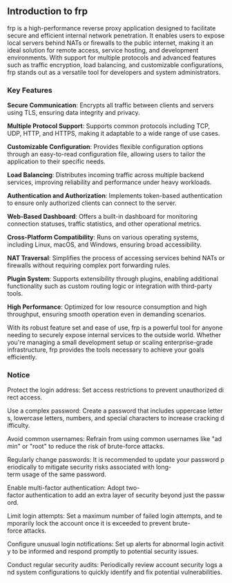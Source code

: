 ## Introduction to frp

frp is a high-performance reverse proxy application designed to facilitate secure and efficient internal network penetration. It enables users to expose local servers behind NATs or firewalls to the public internet, making it an ideal solution for remote access, service hosting, and development environments. With support for multiple protocols and advanced features such as traffic encryption, load balancing, and customizable configurations, frp stands out as a versatile tool for developers and system administrators.

### Key Features

**Secure Communication**: Encrypts all traffic between clients and servers using TLS, ensuring data integrity and privacy.

**Multiple Protocol Support**: Supports common protocols including TCP, UDP, HTTP, and HTTPS, making it adaptable to a wide range of use cases.

**Customizable Configuration**: Provides flexible configuration options through an easy-to-read configuration file, allowing users to tailor the application to their specific needs.

**Load Balancing**: Distributes incoming traffic across multiple backend services, improving reliability and performance under heavy workloads.

**Authentication and Authorization**: Implements token-based authentication to ensure only authorized clients can connect to the server.

**Web-Based Dashboard**: Offers a built-in dashboard for monitoring connection statuses, traffic statistics, and other operational metrics.

**Cross-Platform Compatibility**: Runs on various operating systems, including Linux, macOS, and Windows, ensuring broad accessibility.

**NAT Traversal**: Simplifies the process of accessing services behind NATs or firewalls without requiring complex port forwarding rules.

**Plugin System**: Supports extensibility through plugins, enabling additional functionality such as custom routing logic or integration with third-party tools.

**High Performance**: Optimized for low resource consumption and high throughput, ensuring smooth operation even in demanding scenarios.

With its robust feature set and ease of use, frp is a powerful tool for anyone needing to securely expose internal services to the outside world. Whether you're managing a small development setup or scaling enterprise-grade infrastructure, frp provides the tools necessary to achieve your goals efficiently.

### Notice

Protect the login address: Set access restrictions to prevent unauthorized direct access.
    
Use a complex password: Create a password that includes uppercase letters, lowercase letters, numbers, and special characters to increase cracking difficulty.
    
Avoid common usernames: Refrain from using common usernames like "admin" or "root" to reduce the risk of brute-force attacks.
    
Regularly change passwords: It is recommended to update your password periodically to mitigate security risks associated with long-term usage of the same password.
    
Enable multi-factor authentication: Adopt two-factor authentication to add an extra layer of security beyond just the password.
    
Limit login attempts: Set a maximum number of failed login attempts, and temporarily lock the account once it is exceeded to prevent brute-force attacks.
    
Configure unusual login notifications: Set up alerts for abnormal login activity to be informed and respond promptly to potential security issues.
    
Conduct regular security audits: Periodically review account security logs and system configurations to quickly identify and fix potential vulnerabilities.
        